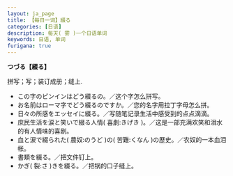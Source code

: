 ```yaml
---
layout: ja_page
title: 【每日一词】綴る
categories: [日语]
description: 每天( 雾 )一个日语单词
keywords: 日语, 单词
furigana: true
---
```


**つづる【綴る】**

拼写；写；装订成册；缝上.

*   この字のピンインはどう綴るの。／这个字怎么拼写。
*   お名前はローマ字でどう綴るのですか。／您的名字用拉丁字母怎么拼。
*   日々の所感をエッセイに綴る。／写随笔记录生活中感受到的点点滴滴。
*   庶民生活を涙と笑いで綴る人情( 喜劇:きげき )。／这是一部充满欢笑和泪水的有人情味的喜剧。
*   血と涙で綴られた( 農奴:のうど )の( 苦難:くなん )の歴史。／农奴的一本血泪帐。
*   書類を綴る。／把文件钉上。
*   かぎ( 裂:さ )きを綴る。／把锅的口子缝上。